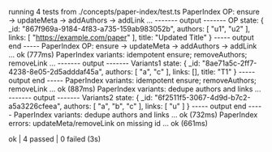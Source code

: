 running 4 tests from ./concepts/paper-index/test.ts
PaperIndex OP: ensure -> updateMeta -> addAuthors -> addLink ...
------- output -------
OP state: {
  _id: "867f969a-9184-4f83-a735-159ab983052b",
  authors: [ "u1", "u2" ],
  links: [ "https://example.com/paper" ],
  title: "Updated Title"
}
----- output end -----
PaperIndex OP: ensure -> updateMeta -> addAuthors -> addLink ... ok (777ms)
PaperIndex variants: idempotent ensure; removeAuthors; removeLink ...
------- output -------
Variants1 state: {
  _id: "8ae71a5c-2ff7-4238-8e05-2d5adddaf45a",
  authors: [ "a", "c" ],
  links: [],
  title: "T1"
}
----- output end -----
PaperIndex variants: idempotent ensure; removeAuthors; removeLink ... ok (887ms)
PaperIndex variants: dedupe authors and links ...
------- output -------
Variants2 state: {
  _id: "6f2511f5-3067-4d9d-b7c2-a5a3226cfeea",
  authors: [ "a", "b", "c" ],
  links: [ "u" ]
}
----- output end -----
PaperIndex variants: dedupe authors and links ... ok (732ms)
PaperIndex errors: updateMeta/removeLink on missing id ... ok (661ms)

ok | 4 passed | 0 failed (3s)


